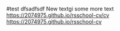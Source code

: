 #test 
dfsadfsdf
New textgi
some more text
https://2074975.github.io/rsschool-cv/cv
https://2074975.github.io/rsschool-cv
